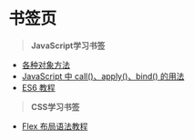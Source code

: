 # 书签页

<!--more-->
> **JavaScript学习书签**
* [各种对象方法](https://www.runoob.com/jsref/jsref-obj-array.html)
* [JavaScript 中 call()、apply()、bind() 的用法](https://www.runoob.com/w3cnote/js-call-apply-bind.html)
* [ES6 教程](https://www.runoob.com/w3cnote/es6-tutorial.html)
> **CSS学习书签**
* [Flex 布局语法教程](https://www.runoob.com/w3cnote/flex-grammar.html)
